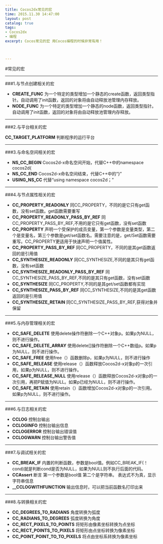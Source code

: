 ```yaml
---
title: Cocos2dx常见的宏
time: 2015.11.30 14:47:00
layout: post
catalog: true
tags:
- Cocos2dx
- 编程
excerpt: Cocos常见的宏 用Cocos编程的时候非常有用！
    


---
```


#常见的宏

---

###1.与节点创建相关的宏

- **CREATE_FUNC** 为一个特定的类型增加一个静态的create函数，返回类型指针。自动调用了init函数，返回的对象将由自动释放池管理内存释放。
- **NODE_FUNC** 为一个特定的类型增加一个静态的node函数，返回类型指针。自动调用了init函数，返回的对象将由自动释放池管理内存释放。

----

###2.与平台相关的宏

**CC_TARGET_PLATFORM** 判断程序的运行平台

-----

###3.与命名空间相关的宏
- **NS_CC_BEGIN** Cocos2d-x命名空间开始，代替C++中的namespace cocos2d{
- **NS_CC_END** Cocos2d-x命名空间结束，代替C++中的“}”
- **USING_NS_CC** 代替“using namespace cocos2d；”

---

###4.与节点属性相关的宏

- **CC_PROPERTY_READONLY** 同CC_PROPERTY，不同的是它只有get函数，没有set函数。get函数需要重写
- **CC_PROPERTY_READONLY_PASS_BY_REF** 同CC_PROPERTY_PASS_BY_REF,不用的是它只有get函数，没有set函数
- **CC_PROPERTY** 声明一个受保护的成员变量，第一个参数是变量类型，第二个是变量名，第三个参数是get/set函数名。需要注意的是，get/Set函数需要重写。CC_PROPERTY更适用于快速声明一个值属性。
- **CC_PROPERTY_PASS_BY_REF** 同CC_PROPERTY，不同的是其get函数返回的是引用值
- **CC_SYNTHESIZE_READONLY** 同CC_SYNTHESIZE,不同的是其只有get函数，没有set函数
- **CC_SYNTHESIZE_READONLY_PASS_BY_REF** 同CC_SYNTHESIZE_PASS_BY_REF,不同的是其只有get函数，没有set函数
- **CC_SYNTHESIZE** 同CC_PROPERTY,不同的是其get/set函数都有实现
- **CC_SYNTHESIZE_PASS_BY_REF** 同CC_SYNTHESIZE,不同的是其get函数返回的是引用值
- **CC_SYNTHESIZE_RETAIN** 同CC_SYNTHESIZE_PASS_BY_REF,获得对象并保留

---

###5.与内存管理相关的宏
- **CC_SAFE_DELETE**  使用delete操作符删除一个C++对象p。如果p为NULL，则不进行操作。
- **CC_SAFE_DELETE_ARRAY** 使用delete[]操作符删除一个C++数组p。如果p为NULL，则不进行操作。
- **CC_SAFE_FREE** 使用free（）函数删除p，如果p为NULL，则不进行操作
- **CC_SAFE_RELEASE** 使用release（）函数释放Cocos2d-x对象p的一次引用，如果p为NULL，则不进行操作。
- **CC_SAFE_RELEASE_NULL** 使用release（）函数释放Cocos2d-x对象p的一次引用，再把P赋值为NULL。如果p已经为NULL，则不进行操作。
- **CC_SAFE_RETAIN** 使用retain（）函数增加Cocos2d-x对象p的一次引用。如果p为NULL，则不进行操作。

---

###6.与日志相关的宏
- **CCLOG** 控制台输出
- **CCLOGINFO** 控制台输出信息
- **CCLOGERROR**  控制台输出错误值
- **CCLOGWARN** 控制台输出警告值


----

###7.与调试相关的宏
- **CC_BREAK_IF** 内置的判断函数，参数是bool值。例如CC_BREAK_IF(！cond)就是判断cond是否为NULL，如果为NULL则不执行后面的代码。
- **CCAssert** 断言 第一个参数是bool值 第二个是字符串。 表达式不为真，显示字符串信息
- **__CCLOGWITHFUNCTION** 输出信息时，可以把当前函数名打印出来

----

###8.与转换相关的宏
- **CC_DEGREES_TO_RADIANS** 角度转换为弧度
- **CC_RADIANS_TO_DEGREES**  弧度转换为角度
- **CC_RECT_PIXELS_TO_POINTS** 将矩形由像素坐标转换为点坐标
- **CC_RECT_POINTS_TO_PIXELS** 将矩形由点坐标转换为像素坐标
- **CC_POINT_POINT_TO_TO_PIXELS** 将点由坐标系转换为像素坐标